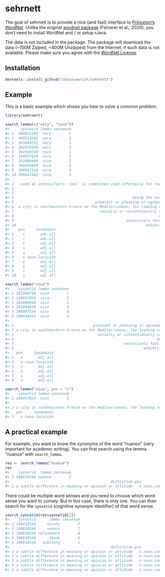 
<!-- README.md is generated from README.Rmd. Please edit that file -->

# sehrnett

<!-- badges: start -->

<!-- badges: end -->

The goal of sehrnett is to provide a nice (and fast) interface to
[Princeton’s WordNet](https://wordnet.princeton.edu/). Unlike the
original [wordnet
package](https://cran.r-project.org/web/packages/wordnet/index.html)
(Feinerer et al., 2020), you don’t need to install WordNet and / or
setup rJava.

The data is not included in the package. The package will download the
data (\~100M Zipped, \~400M Unzipped) from the Internet, if such data is
not available. Please make sure you agree with the [WordNet
License](https://wordnet.princeton.edu/license-and-commercial-use).

## Installation

``` r
devtools::install_github("chainsawriot/sehrnett")
```

## Example

This is a basic example which shows you how to solve a common problem:

``` r
library(sehrnett)
```

``` r
search_lemma(c("very", "nice"))
#>     synsetid lemma sensenum
#> 1  400032295  very        1
#> 2  400513282  very        2
#> 3  301845232  very        1
#> 4  302076350  very        2
#> 5  301590750  nice        1
#> 6  108957024  nice        1
#> 7  302000490  nice        2
#> 8  301844650  nice        3
#> 9  300987524  nice        4
#> 10 300644482  nice        5
#>                                                                                      definition
#> 1   used as intensifiers; real' is sometimes used informally for really'; rattling' is informal
#> 2                                                                                  precisely so
#> 3                                                                           precisely as stated
#> 4                                                      being the exact same one; not any other:
#> 5                                     pleasant or pleasing or agreeable in nature or appearance
#> 6  a city in southeastern France on the Mediterranean; the leading resort on the French Riviera
#> 7                                       socially or conventionally correct; refined or virtuous
#> 8                                                                  done with delicacy and skill
#> 9                                                   excessively fastidious and easily disgusted
#> 10                                                           exhibiting courtesy and politeness
#>    pos     lexdomain
#> 1    r       adv.all
#> 2    r       adv.all
#> 3    s       adj.all
#> 4    s       adj.all
#> 5    a       adj.all
#> 6    n noun.location
#> 7    s       adj.all
#> 8    s       adj.all
#> 9    s       adj.all
#> 10   s       adj.all
```

``` r
search_lemma("nice")
#>    synsetid lemma sensenum
#> 1 301590750  nice        1
#> 2 108957024  nice        1
#> 3 302000490  nice        2
#> 4 301844650  nice        3
#> 5 300987524  nice        4
#> 6 300644482  nice        5
#>                                                                                     definition
#> 1                                    pleasant or pleasing or agreeable in nature or appearance
#> 2 a city in southeastern France on the Mediterranean; the leading resort on the French Riviera
#> 3                                      socially or conventionally correct; refined or virtuous
#> 4                                                                 done with delicacy and skill
#> 5                                                  excessively fastidious and easily disgusted
#> 6                                                           exhibiting courtesy and politeness
#>   pos     lexdomain
#> 1   a       adj.all
#> 2   n noun.location
#> 3   s       adj.all
#> 4   s       adj.all
#> 5   s       adj.all
#> 6   s       adj.all
```

``` r
search_lemma("nice", pos = "n")
#>    synsetid lemma sensenum
#> 2 108957024  nice        1
#>                                                                                     definition
#> 2 a city in southeastern France on the Mediterranean; the leading resort on the French Riviera
#>   pos     lexdomain
#> 2   n noun.location
```

## A practical example

For example, you want to know the synonyms of the word “nuance” (very
important for academic writing). You can first search using the lemma
“nuance” with `search_lemma`.

``` r
res <- search_lemma("nuance")
res
#>    synsetid  lemma sensenum
#> 1 106618544 nuance        1
#>                                              definition pos          lexdomain
#> 1 a subtle difference in meaning or opinion or attitude   n noun.communication
```

There could be multiple word senses and you need to choose which word
sense you want to convey. But in this case, there is only one. You can
then search for the `synsetid` (cognitive synonym identifier) of that
word sense.

``` r
search_synsetid(res$synsetid[1])
#>    synsetid      lemma sensenum
#> 1 106618544     nicety        2
#> 2 106618544     nuance        1
#> 3 106618544 refinement        4
#> 4 106618544      shade        4
#> 5 106618544   subtlety        1
#>                                              definition pos          lexdomain
#> 1 a subtle difference in meaning or opinion or attitude   n noun.communication
#> 2 a subtle difference in meaning or opinion or attitude   n noun.communication
#> 3 a subtle difference in meaning or opinion or attitude   n noun.communication
#> 4 a subtle difference in meaning or opinion or attitude   n noun.communication
#> 5 a subtle difference in meaning or opinion or attitude   n noun.communication
```
